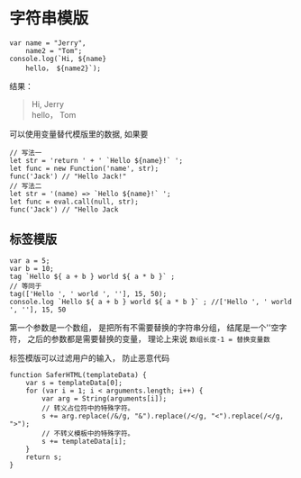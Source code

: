 # 字符串模版

    var name = "Jerry", 
        name2 = "Tom"; 
    console.log(`Hi, ${name}
        hello， ${name2}`); 

结果： 

> Hi, Jerry        
> hello， Tom

可以使用变量替代模版里的数据, 如果要

    // 写法一
    let str = 'return ' + ' `Hello ${name}!` '; 
    let func = new Function('name', str); 
    func('Jack') // "Hello Jack!"
    // 写法二
    let str = '(name) => `Hello ${name}!` '; 
    let func = eval.call(null, str); 
    func('Jack') // "Hello Jack

## 标签模版

    var a = 5; 
    var b = 10; 
    tag `Hello ${ a + b } world ${ a * b }` ; 
    // 等同于
    tag(['Hello ', ' world ', ''], 15, 50); 
    console.log `Hello ${ a + b } world ${ a * b }` ; //['Hello ', ' world ', ''], 15, 50

第一个参数是一个数组， 是把所有不需要替换的字符串分组， 结尾是一个''空字符， 之后的参数都是需要替换的变量， 理论上来说 `数组长度-1 = 替换变量数` 

标签模版可以过滤用户的输入， 防止恶意代码

    function SaferHTML(templateData) {
        var s = templateData[0]; 
        for (var i = 1; i < arguments.length; i++) {
            var arg = String(arguments[i]); 
            // 转义占位符中的特殊字符。 
            s += arg.replace(/&/g, "&").replace(/</g, "<").replace(/</g, ">"); 
            // 不转义模板中的特殊字符。 
            s += templateData[i]; 
        }
        return s; 
    }

